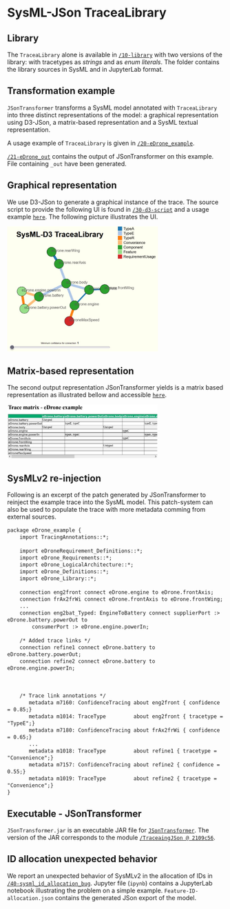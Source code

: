 
# SysML-JSon TraceaLibrary

## Library

The `TraceaLibrary` alone is available in [`/10-library`](https://github.com/modelia/tracea/tree/master/4-sysml-json-transformer/10-library) with two versions of the library: with tracetypes as _strings_ and as _enum literals_. The folder contains the library sources in SysML and in JupyterLab format.

## Transformation example

`JSonTransformer` transforms a SysML model annotated with `TraceaLibrary` into three distinct representations of the model: a graphical representation using D3-JSon, a matrix-based representation and a SysML textual representation. 

A usage example of `TraceaLibrary` is given in [`/20-eDrone_example`](https://github.com/modelia/tracea/tree/master/4-sysml-json-transformer/20-eDrone_example).

[`/21-eDrone_out`](https://github.com/modelia/tracea/tree/master/4-sysml-json-transformer/21-eDrone_out) contains the output of JSonTransformer on this example. File containing `_out` have been generated.

## Graphical representation

We use D3-JSon to generate a graphical instance of the trace. The source script to provide the following UI is found in [`/30-d3-script`](https://github.com/modelia/tracea/tree/master/4-sysml-json-transformer/30-d3-script) and a usage example [`here`](http://www-ens.iro.umontreal.ca/~batotedo/tracea/v1/). The following picture illustrates the UI.

<img src="https://github.com/modelia/tracea/blob/master/4-sysml-json-transformer/imgs/visualization1.jpg" alt="Graph visualization" width="350"/>

## Matrix-based representation

The second output representation JSonTransformer yields is a matrix based representation as illustrated bellow and accessible [`here`](http://www-ens.iro.umontreal.ca/~batotedo/tracea/v1/eDrone_example_out.html).

<img src="https://github.com/modelia/tracea/blob/master/4-sysml-json-transformer/imgs/tracematrix1.jpg" alt="Matrix-based representation" width="350"/>

## SysMLv2 re-injection

Following is an excerpt of the patch generated by JSonTransformer to reinject the example trace into the SysML model. This patch-system can also be used to populate the trace with more metadata comming from external sources.

```SysML
package eDrone_example {
	import TracingAnnotations::*;	
    
    import eDroneRequirement_Definitions::*;
    import eDrone_Requirements::*;
    import eDrone_LogicalArchitecture::*;
    import eDrone_Definitions::*;
    import eDrone_Library::*;

    connection eng2front connect eDrone.engine to eDrone.frontAxis;
    connection frAx2frWi connect eDrone.frontAxis to eDrone.frontWing;
    ...   
    connection eng2bat_Typed: EngineToBattery connect supplierPort :> eDrone.battery.powerOut to 
        consumerPort :> eDrone.engine.powerIn;
    
    /* Added trace links */
    connection refine1 connect eDrone.battery to eDrone.battery.powerOut;
    connection refine2 connect eDrone.battery to eDrone.engine.powerIn;
    
    
    
    /* Trace link annotations */
       metadata m7160: ConfidenceTracing about eng2front { confidence = 0.85;}
       metadata m1014: TraceType         about eng2front { tracetype = "TypeE";}
       metadata m7180: ConfidenceTracing about frAx2frWi { confidence = 0.65;}
       ...
       metadata m1018: TraceType         about refine1 { tracetype = "Convenience";}
       metadata m7157: ConfidenceTracing about refine2 { confidence = 0.55;}
       metadata m1019: TraceType         about refine2 { tracetype = "Convenience";}
}

```

## Executable - JSonTransformer

`JSonTransformer.jar` is an executable JAR file for [`JSonTransformer`](https://github.com/ebatot/TraceaingJson). The version of the JAR corresponds to the module [`/TraceaingJSon @ 2109c56`](https://github.com/ebatot/TraceaingJson/tree/2109c562598807b8b7797af3b9dd5f54fc5c5202).

## ID allocation unexpected behavior

We report an unexpected behavior of SysMLv2 in the allocation of IDs in [`/40-sysml_id_allocation_bug`](https://github.com/modelia/tracea/tree/master/4-sysml-json-transformer/40-sysml_id_allocation_bug). Jupyter file (`ipynb`) contains a JupyterLab notebook illustrating the problem on a simple example. `Feature-ID-allocation.json` contains the generated JSon export of the model.
